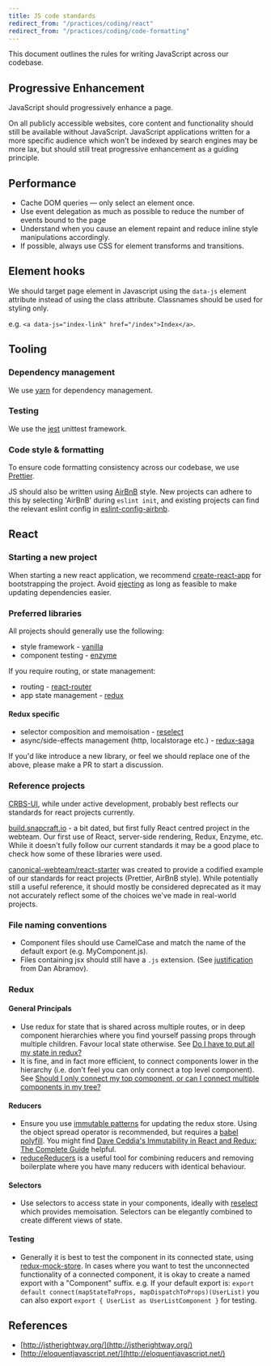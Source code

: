 ```yaml
---
title: JS code standards
redirect_from: "/practices/coding/react"
redirect_from: "/practices/coding/code-formatting"
---
```


This document outlines the rules for writing JavaScript across our codebase.

## Progressive Enhancement

JavaScript should progressively enhance a page.

On all publicly accessible websites, core content and functionality should still be available without JavaScript. JavaScript applications written for a more specific audience which won't be indexed by search engines may be more lax, but should still treat progressive enhancement as a guiding principle.

## Performance
- Cache DOM queries — only select an element once.
- Use event delegation as much as possible to reduce the number of events bound to the page
- Understand when you cause an element repaint and reduce inline style manipulations accordingly.
- If possible, always use CSS for element transforms and transitions.

## Element hooks
We should target page element in Javascript using the `data-js` element attribute instead of using the class attribute. Classnames should be used for styling only.

e.g. `<a data-js="index-link" href="/index">Index</a>`.

## Tooling

### Dependency management
We use [yarn](https://yarnpkg.com/en) for dependency management.

### Testing
We use the [jest](https://jestjs.io) unittest framework.

### Code style & formatting
To ensure code formatting consistency across our codebase, we use [Prettier](https://github.com/prettier/prettier).

JS should also be written using [AirBnB](https://github.com/airbnb/javascript) style. New projects can adhere to this by selecting 'AirBnB' during `eslint init`, and existing projects can find the relevant eslint config in [eslint-config-airbnb](https://www.npmjs.com/package/eslint-config-airbnb).

## React

### Starting a new project
When starting a new react application, we recommend [create-react-app](https://github.com/facebook/create-react-app) for bootstrapping the project. Avoid [ejecting](https://facebook.github.io/create-react-app/docs/available-scripts#npm-run-eject) as long as feasible to make updating dependencies easier.

### Preferred libraries
All projects should generally use the following:

* style framework - [vanilla](https://github.com/vanilla-framework/vanilla-framework)
* component testing - [enzyme](https://github.com/airbnb/enzyme)

If you require routing, or state management:

* routing - [react-router](https://github.com/ReactTraining/react-router)
* app state management - [redux](https://redux.js.org)

#### Redux specific
* selector composition and memoisation - [reselect](https://github.com/reduxjs/reselect)
* async/side-effects management (http, localstorage etc.) - [redux-saga](https://github.com/redux-saga/redux-saga)

If you'd like introduce a new library, or feel we should replace one of the above, please make a PR to start a discussion.

### Reference projects
[CRBS-UI](https://git.launchpad.net/~crbs/crbs/+git/crbs-ui/tree/), while under active development, probably best reflects our standards for react projects currently.

[build.snapcraft.io](https://github.com/canonical-websites/build.snapcraft.io) - a bit dated, but first fully React centred project in the webteam. Our first use of React, server-side rendering, Redux, Enzyme, etc. While it doesn't fully follow our current standards it may be a good place to check how some of these libraries were used.

[canonical-webteam/react-starter](https://github.com/canonical-webteam/react-starter) was created to provide a codified example of our standards for react projects (Prettier, AirBnB style). While potentially still a useful reference, it should mostly be considered deprecated as it may not accurately reflect some of the choices we've made in real-world projects.

### File naming conventions

* Component files should use CamelCase and match the name of the default export (e.g. MyComponent.js).
* Files containing jsx should still have a `.js` extension.
(See [justification](https://github.com/facebook/create-react-app/issues/87#issuecomment-234627904) from Dan Abramov).

### Redux

#### General Principals
* Use redux for state that is shared across multiple routes, or in deep component hierarchies where you find yourself passing props through multiple children. Favour local state otherwise. See [Do I have to put all my state in redux?](https://redux.js.org/faq/organizingstate#do-i-have-to-put-all-my-state-into-redux-should-i-ever-use-reacts-setstate)
* It is fine, and in fact more efficient, to connect components lower in the hierarchy (i.e. don't feel you can only connect a top level component). See [Should I only connect my top component, or can I connect multiple components in my tree?](https://redux.js.org/faq/reactredux#should-i-only-connect-my-top-component-or-can-i-connect-multiple-components-in-my-tree)

#### Reducers
* Ensure you use [immutable patterns](https://redux.js.org/recipes/structuringreducers/immutableupdatepatterns) for updating the redux store. Using
the object spread operator is recommended, but requires a [babel polyfill](https://babeljs.io/docs/en/babel-plugin-transform-object-rest-spread.html). You might find [Dave Ceddia's Immutability in React and Redux: The Complete Guide](https://daveceddia.com/react-redux-immutability-guide/) helpful.
* [reduceReducers](https://github.com/redux-utilities/reduce-reducers) is a useful tool for combining reducers and removing boilerplate where you have many reducers with identical behaviour.

#### Selectors
* Use selectors to access state in your components, ideally with [reselect](https://github.com/reduxjs/reselect) which provides memoisation. Selectors can be elegantly combined to create different views of state.

#### Testing
* Generally it is best to test the component in its connected state, using [redux-mock-store](https://github.com/dmitry-zaets/redux-mock-store). In cases where you want to test the unconnected functionality of a connected component, it is okay to create a named export with a "Component" suffix. e.g. If your default export is:
    ```export default connect(mapStateToProps, mapDispatchToProps)(UserList)```
    you can also export
    ```export { UserList as UserListComponent }``` for testing.

## References

- [http://jstherightway.org/](http://jstherightway.org/)
- [http://eloquentjavascript.net/](http://eloquentjavascript.net/)
